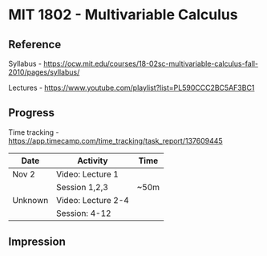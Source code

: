 # MIT 1802 - Multivariable Calculus

## Reference
Syllabus - https://ocw.mit.edu/courses/18-02sc-multivariable-calculus-fall-2010/pages/syllabus/

Lectures - https://www.youtube.com/playlist?list=PL590CCC2BC5AF3BC1

## Progress

Time tracking - https://app.timecamp.com/time_tracking/task_report/137609445

| Date | Activity | Time
| ---- | --- | ---|
| Nov 2 | Video: Lecture 1 | |
| | Session 1,2,3 | ~50m | 
| Unknown| Video: Lecture 2-4|  |
| | Session: 4-12 | |



## Impression
